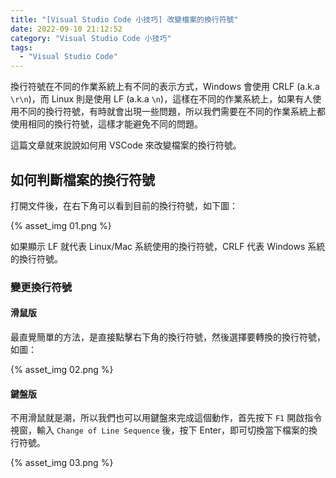 ```yaml
---
title: "[Visual Studio Code 小技巧] 改變檔案的換行符號"
date: 2022-09-10 21:12:52
category: "Visual Studio Code 小技巧"
tags:
  - "Visual Studio Code"
---
```


換行符號在不同的作業系統上有不同的表示方式，Windows 會使用 CRLF (a.k.a `\r\n`)，而 Linux 則是使用 LF (a.k.a `\n`)，這樣在不同的作業系統上，如果有人使用不同的換行符號，有時就會出現一些問題，所以我們需要在不同的作業系統上都使用相同的換行符號，這樣才能避免不同的問題。

這篇文章就來說說如何用 VSCode 來改變檔案的換行符號。

<!-- more -->

## 如何判斷檔案的換行符號

打開文件後，在右下角可以看到目前的換行符號，如下圖：

{% asset_img 01.png %}

如果顯示 LF 就代表 Linux/Mac 系統使用的換行符號，CRLF 代表 Windows 系統的換行符號。

### 變更換行符號

#### 滑鼠版

最直覺簡單的方法，是直接點擊右下角的換行符號，然後選擇要轉換的換行符號，如圖：

{% asset_img 02.png %}

#### 鍵盤版

不用滑鼠就是潮，所以我們也可以用鍵盤來完成這個動作，首先按下 `F1` 開啟指令視窗，輸入 `Change of Line Sequence` 後，按下 Enter，即可切換當下檔案的換行符號。

{% asset_img 03.png %}
